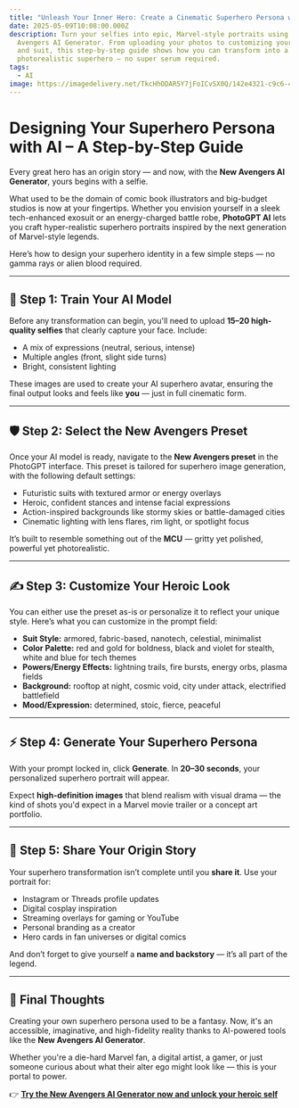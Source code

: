 ```yaml
---
title: "Unleash Your Inner Hero: Create a Cinematic Superhero Persona with AI"
date: 2025-05-09T10:08:00.000Z
description: Turn your selfies into epic, Marvel-style portraits using the New
  Avengers AI Generator. From uploading your photos to customizing your powers
  and suit, this step-by-step guide shows how you can transform into a
  photorealistic superhero — no super serum required.
tags:
  - AI
image: https://imagedelivery.net/TkcHhODAR5Y7jFoICvSX0Q/142e4321-c9c6-4d52-2523-984aeaf36100/q=100
---
```

# Designing Your Superhero Persona with AI – A Step-by-Step Guide

Every great hero has an origin story — and now, with the **New Avengers AI Generator**, yours begins with a selfie.

What used to be the domain of comic book illustrators and big-budget studios is now at your fingertips. Whether you envision yourself in a sleek tech-enhanced exosuit or an energy-charged battle robe, **PhotoGPT AI** lets you craft hyper-realistic superhero portraits inspired by the next generation of Marvel-style legends.

Here’s how to design your superhero identity in a few simple steps — no gamma rays or alien blood required.

---

## 🧬 Step 1: Train Your AI Model

Before any transformation can begin, you'll need to upload **15–20 high-quality selfies** that clearly capture your face. Include:

- A mix of expressions (neutral, serious, intense)  
- Multiple angles (front, slight side turns)  
- Bright, consistent lighting  

These images are used to create your AI superhero avatar, ensuring the final output looks and feels like **you** — just in full cinematic form.



---

## 🛡 Step 2: Select the New Avengers Preset

Once your AI model is ready, navigate to the **New Avengers preset** in the PhotoGPT interface. This preset is tailored for superhero image generation, with the following default settings:

- Futuristic suits with textured armor or energy overlays  
- Heroic, confident stances and intense facial expressions  
- Action-inspired backgrounds like stormy skies or battle-damaged cities  
- Cinematic lighting with lens flares, rim light, or spotlight focus  

It’s built to resemble something out of the **MCU** — gritty yet polished, powerful yet photorealistic.



---

## ✍️ Step 3: Customize Your Heroic Look

You can either use the preset as-is or personalize it to reflect your unique style. Here’s what you can customize in the prompt field:

- **Suit Style:** armored, fabric-based, nanotech, celestial, minimalist  
- **Color Palette:** red and gold for boldness, black and violet for stealth, white and blue for tech themes  
- **Powers/Energy Effects:** lightning trails, fire bursts, energy orbs, plasma fields  
- **Background:** rooftop at night, cosmic void, city under attack, electrified battlefield  
- **Mood/Expression:** determined, stoic, fierce, peaceful  



---

## ⚡ Step 4: Generate Your Superhero Persona

With your prompt locked in, click **Generate**. In **20–30 seconds**, your personalized superhero portrait will appear.

Expect **high-definition images** that blend realism with visual drama — the kind of shots you'd expect in a Marvel movie trailer or a concept art portfolio.



---

## 📲 Step 5: Share Your Origin Story

Your superhero transformation isn’t complete until you **share it**. Use your portrait for:

- Instagram or Threads profile updates  
- Digital cosplay inspiration  
- Streaming overlays for gaming or YouTube  
- Personal branding as a creator  
- Hero cards in fan universes or digital comics  

And don’t forget to give yourself a **name and backstory** — it’s all part of the legend.



---

## 💭 Final Thoughts

Creating your own superhero persona used to be a fantasy. Now, it's an accessible, imaginative, and high-fidelity reality thanks to AI-powered tools like the **New Avengers AI Generator**.

Whether you're a die-hard Marvel fan, a digital artist, a gamer, or just someone curious about what their alter ego might look like — this is your portal to power.

👉 [**Try the New Avengers AI Generator now and unlock your heroic self**](https://www.photogptai.com/presets/new_avengers)
